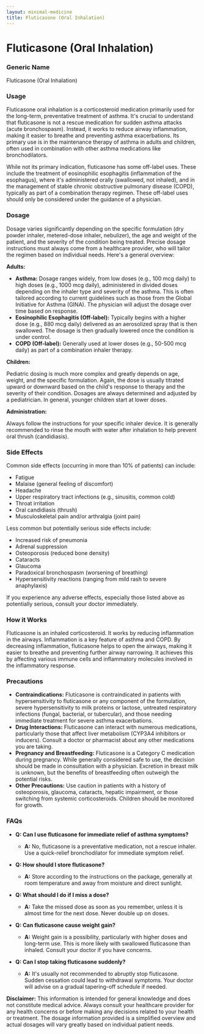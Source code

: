 ```yaml
---
layout: minimal-medicine
title: Fluticasone (Oral Inhalation)
---
```


# Fluticasone (Oral Inhalation)
### Generic Name
Fluticasone (Oral Inhalation)

### Usage

Fluticasone oral inhalation is a corticosteroid medication primarily used for the long-term, preventative treatment of asthma.  It's crucial to understand that fluticasone is not a rescue medication for sudden asthma attacks (acute bronchospasm). Instead, it works to reduce airway inflammation, making it easier to breathe and preventing asthma exacerbations.  Its primary use is in the maintenance therapy of asthma in adults and children, often used in combination with other asthma medications like bronchodilators.

While not its primary indication, fluticasone has some off-label uses. These include the treatment of eosinophilic esophagitis (inflammation of the esophagus), where it's administered orally (swallowed, not inhaled), and in the management of stable chronic obstructive pulmonary disease (COPD), typically as part of a combination therapy regimen.  These off-label uses should only be considered under the guidance of a physician.

### Dosage

Dosage varies significantly depending on the specific formulation (dry powder inhaler, metered-dose inhaler, nebulizer), the age and weight of the patient, and the severity of the condition being treated.  Precise dosage instructions must always come from a healthcare provider, who will tailor the regimen based on individual needs.  Here's a general overview:

**Adults:**

* **Asthma:**  Dosage ranges widely, from low doses (e.g., 100 mcg daily) to high doses (e.g., 1000 mcg daily), administered in divided doses depending on the inhaler type and severity of the asthma.  This is often tailored according to current guidelines such as those from the Global Initiative for Asthma (GINA).  The physician will adjust the dosage over time based on response.
* **Eosinophilic Esophagitis (Off-label):**  Typically begins with a higher dose (e.g., 880 mcg daily) delivered as an aerosolized spray that is then swallowed.  The dosage is then gradually lowered once the condition is under control.
* **COPD (Off-label):**  Generally used at lower doses (e.g., 50-500 mcg daily) as part of a combination inhaler therapy.

**Children:**

Pediatric dosing is much more complex and greatly depends on age, weight, and the specific formulation.  Again, the dose is usually titrated upward or downward based on the child's response to therapy and the severity of their condition.  Dosages are always determined and adjusted by a pediatrician.  In general, younger children start at lower doses.

**Administration:**

Always follow the instructions for your specific inhaler device. It is generally recommended to rinse the mouth with water after inhalation to help prevent oral thrush (candidiasis).

### Side Effects

Common side effects (occurring in more than 10% of patients) can include:

* Fatigue
* Malaise (general feeling of discomfort)
* Headache
* Upper respiratory tract infections (e.g., sinusitis, common cold)
* Throat irritation
* Oral candidiasis (thrush)
* Musculoskeletal pain and/or arthralgia (joint pain)

Less common but potentially serious side effects include:

* Increased risk of pneumonia
* Adrenal suppression
* Osteoporosis (reduced bone density)
* Cataracts
* Glaucoma
* Paradoxical bronchospasm (worsening of breathing)
* Hypersensitivity reactions (ranging from mild rash to severe anaphylaxis)


If you experience any adverse effects, especially those listed above as potentially serious, consult your doctor immediately.

### How it Works

Fluticasone is an inhaled corticosteroid.  It works by reducing inflammation in the airways.  Inflammation is a key feature of asthma and COPD. By decreasing inflammation, fluticasone helps to open the airways, making it easier to breathe and preventing further airway narrowing.  It achieves this by affecting various immune cells and inflammatory molecules involved in the inflammatory response.

### Precautions

* **Contraindications:** Fluticasone is contraindicated in patients with hypersensitivity to fluticasone or any component of the formulation, severe hypersensitivity to milk proteins or lactose, untreated respiratory infections (fungal, bacterial, or tubercular), and those needing immediate treatment for severe asthma exacerbations.
* **Drug Interactions:** Fluticasone can interact with numerous medications, particularly those that affect liver metabolism (CYP3A4 inhibitors or inducers). Consult a doctor or pharmacist about any other medications you are taking.
* **Pregnancy and Breastfeeding:**  Fluticasone is a Category C medication during pregnancy.  While generally considered safe to use, the decision should be made in consultation with a physician.  Excretion in breast milk is unknown, but the benefits of breastfeeding often outweigh the potential risks.
* **Other Precautions:** Use caution in patients with a history of osteoporosis, glaucoma, cataracts, hepatic impairment, or those switching from systemic corticosteroids.  Children should be monitored for growth.

### FAQs

* **Q: Can I use fluticasone for immediate relief of asthma symptoms?**
    * **A:** No, fluticasone is a preventative medication, not a rescue inhaler. Use a quick-relief bronchodilator for immediate symptom relief.

* **Q: How should I store fluticasone?**
    * **A:** Store according to the instructions on the package, generally at room temperature and away from moisture and direct sunlight.

* **Q: What should I do if I miss a dose?**
    * **A:** Take the missed dose as soon as you remember, unless it is almost time for the next dose.  Never double up on doses.

* **Q: Can fluticasone cause weight gain?**
    * **A:**  Weight gain is a possibility, particularly with higher doses and long-term use. This is more likely with swallowed fluticasone than inhaled. Consult your doctor if you have concerns.

* **Q:  Can I stop taking fluticasone suddenly?**
    * **A:** It's usually not recommended to abruptly stop fluticasone.  Sudden cessation could lead to withdrawal symptoms.  Your doctor will advise on a gradual tapering-off schedule if needed.


**Disclaimer:** This information is intended for general knowledge and does not constitute medical advice. Always consult your healthcare provider for any health concerns or before making any decisions related to your health or treatment.  The dosage information provided is a simplified overview and actual dosages will vary greatly based on individual patient needs.
